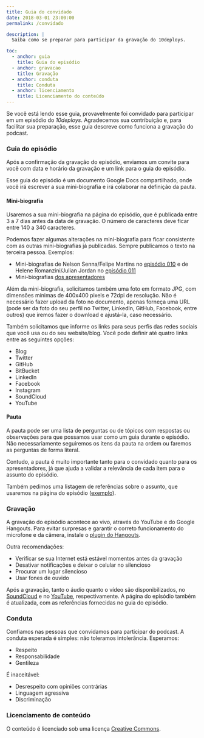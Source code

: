 ```yaml
---
title: Guia do convidado
date: 2018-03-01 23:00:00
permalink: /convidado

description: |
  Saiba como se preparar para participar da gravação do 10deploys.

toc:
  - anchor: guia
    title: Guia do episódio
  - anchor: gravacao
    title: Gravação
  - anchor: conduta
    title: Conduta
  - anchor: licenciamento
    title: Licenciamento do conteúdo
---
```


Se você está lendo esse guia, provavelmente foi convidado para participar em um episódio do *10deploys*. Agradecemos sua
contribuição e, para facilitar sua preparação, esse guia descreve como funciona a gravação do podcast.


<a id="guia" />

### Guia do episódio

Após a confirmação da gravação do episódio, enviamos um convite para você com data e horário da gravação e um link para
o guia do episódio.

Esse guia do episódio é um documento Google Docs compartilhado, onde você irá escrever a sua mini-biografia e irá
colaborar na definição da pauta.

#### Mini-biografia

Usaremos a sua mini-biografia na página do episódio, que é publicada entre 3 a 7 dias antes da data de gravação. O
número de caracteres deve ficar entre 140 a 340 caracteres.

Podemos fazer algumas alterações na mini-biografia para ficar consistente com as outras mini-biografias já publicadas.
Sempre publicamos o texto na terceira pessoa. Exemplos:

- Mini-biografias de Nelson Senna/Felipe Martins no [episódio 010](/episodios/010-test-driven-development) e de Helene
  Romanzini/Julian Jordan no [episódio 011](/episodios/011-design-thinking)
- Mini-biografias [dos apresentadores](#sobre)

Além da mini-biografia, solicitamos também uma foto em formato JPG, com dimensões mínimas de 400x400 pixels e 72dpi de
resolução. Não é necessário fazer upload da foto no documento, apenas forneça uma URL (pode ser da foto do seu perfil
no Twitter, LinkedIn, GitHub, Facebook, entre outros) que iremos fazer o download e ajustá-la, caso necessário.

Também solicitamos que informe os links para seus perfis das redes sociais que você usa ou do seu website/blog. Você
pode definir até quatro links entre as seguintes opções:

- Blog
- Twitter
- GitHub
- BitBucket
- LinkedIn
- Facebook
- Instagram
- SoundCloud
- YouTube

#### Pauta

A pauta pode ser uma lista de perguntas ou de tópicos com respostas ou observações para que possamos usar como um guia
durante o episódio. Não necessariamente seguiremos os itens da pauta na ordem ou faremos as perguntas de forma literal.

Contudo, a pauta é muito importante tanto para o convidado quanto para os apresentadores, já que ajuda a validar a
relevância de cada item para o assunto do episódio.

Também pedimos uma listagem de referências sobre o assunto, que usaremos na página do episódio
([exemplo](/episodios/017-infraestrutura-imutavel)).


<a id="gravacao" />

### Gravação

A gravação do episódio acontece ao vivo, através do YouTube e do Google Hangouts. Para evitar surpresas e garantir o
correto funcionamento do microfone e da câmera, instale o [plugin do Hangouts][#hangouts-plugin].

Outra recomendações:

- Verificar se sua Internet está estável momentos antes da gravação
- Desativar notificações e deixar o celular no silencioso
- Procurar um lugar silencioso
- Usar fones de ouvido

Após a gravação, tanto o áudio quanto o vídeo são disponibilizados, no [SoundCloud][#soundcloud] e no
[YouTube][#youtube], respectivamente. A página do episódio também é atualizada, com as referências fornecidas no guia
do episódio.


<a id="conduta" />

### Conduta

Confiamos nas pessoas que convidamos para participar do podcast. A conduta esperada é simples: não toleramos
intolerância. Esperamos:

- Respeito
- Responsabilidade
- Gentileza

É inaceitável:

- Desrespeito com opiniões contrárias
- Linguagem agressiva
- Discriminação


<a id="licenciamento" />

### Licenciamento de conteúdo

O conteúdo é licenciado sob uma licença [Creative Commons][#license].


[#hangouts-plugin]: https://tools.google.com/dlpage/hangoutplugin
[#soundcloud]: https://soundcloud.com/10deploys
[#youtube]: https://www.youtube.com/channel/UCREewYvRYYQSLlJYEq_ZXvw
[#license]: https://creativecommons.org/licenses/by-sa/4.0
